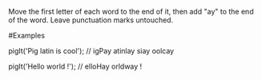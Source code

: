Move the first letter of each word to the end of it, then add "ay" to the end of the word. Leave punctuation marks untouched.

#Examples

pigIt('Pig latin is cool'); // igPay atinlay siay oolcay

pigIt('Hello world !');     // elloHay orldway !